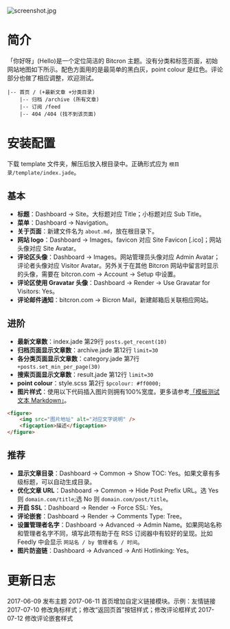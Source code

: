 ![screenshot.jpg](https://raw.githubusercontent.com/shuibaco/bitcron-theme-hello/master/screenshot.jpg)

# 简介

「你好呀」(Hello)是一个定位简洁的 Bitcron 主题。没有分类和标签页面，初始网站地图如下所示。配色方面用的是最简单的黑白灰，point colour 是红色。评论部分也做了相应调整，欢迎测试。

```
|-- 首页 / (+最新文章 +分类目录)
	|-- 归档 /archive (所有文章)
	|-- 订阅 /feed
	|-- 404 /404 (找不到该页面)
```

# 安装配置

下载 template 文件夹，解压后放入根目录中。正确形式应为 `根目录/template/index.jade`。

## 基本

- **标题**：Dashboard → Site。大标题对应 Title；小标题对应 Sub Title。
- **菜单**：Dashboard → Navigation。
- **关于页面**：新建文件名为 `about.md`，放在根目录下。
- **网站 logo**：Dashboard → Images。favicon 对应 Site Favicon [.ico]；网站头像对应 Site Avatar。
- **评论区头像**：Dashboard → Images。网站管理员头像对应 Admin Avatar；评论者头像对应 Visitor Avatar。另外关于在其他 Bitcron 网站中留言时显示的头像，需要在 bitcron.com → Account → Setup 中设置。
- **评论区使用 Gravatar 头像**：Dashboard → Render → Use Gravatar for Visitors: Yes。
- **评论邮件通知**：bitcron.com → Bicron Mail，新建邮箱后关联相应网站。

## 进阶

- **最新文章数**：index.jade 第29行 `posts.get_recent(10)`
- **归档页面显示文章数**：archive.jade 第12行 `limit=30`
- **各分类页面显示文章数**：category.jade 第7行 `+posts.set_min_per_page(30)`
- **搜索页面显示文章数**：result.jade 第12行 `limit=30`
- **point colour**：style.scss 第2行 `$pcolour: #ff0000;`
- **图片样式**：使用以下代码插入图片则拥有100%宽度。更多请参考[「模板测试文本 Markdown」](https://blog.shuiba.co/sample-content-markdown)。

```html
<figure>
	<img src="图片地址" alt="对应文字说明" />
	<figcaption>描述</figcaption>
</figure>
```

## 推荐

- **显示文章目录**：Dashboard → Common → Show TOC: Yes。如果文章有多级标题，可以自动生成目录。
- **优化文章 URL**：Dashboard → Common → Hide Post Prefix URL。选 Yes 则 `domain.com/title`;选 No 则 `domain.com/post/title`。
- **开启 SSL**：Dashboard → Render → Force SSL: Yes。
- **评论嵌套**：Dashboard → Render → Comments Type: Tree。
- **设置管理者名字**：Dashboard → Advanced → Admin Name。如果网站名称和管理者名字不同，填写此项有助于在 RSS 订阅器中有较好的呈现。比如 Feedly 中会显示 `网站名 / by 管理者名 / 时间`。
- **图片防盗链**：Dashboard → Advanced → Anti Hotlinking: Yes。

# 更新日志

2017-06-09 发布主题
2017-06-11 首页增加自定义链接模块。示例：友情链接
2017-07-10 修改角标样式；修改“返回页首”按钮样式；修改评论框样式
2017-07-12 修改评论嵌套样式
